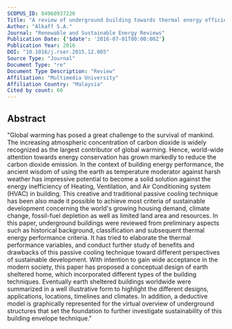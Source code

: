 ```yaml
---
SCOPUS_ID: 84960937220
Title: "A review of underground building towards thermal energy efficiency and sustainable development"
Author: "Alkaff S.A."
Journal: "Renewable and Sustainable Energy Reviews"
Publication Date: {'$date': '2016-07-01T00:00:00Z'}
Publication Year: 2016
DOI: "10.1016/j.rser.2015.12.085"
Source Type: "Journal"
Document Type: "re"
Document Type Description: "Review"
Affiliation: "Multimedia University"
Affiliation Country: "Malaysia"
Cited by count: 60
---
```


## Abstract
"Global warming has posed a great challenge to the survival of mankind. The increasing atmospheric concentration of carbon dioxide is widely recognized as the largest contributor of global warming. Hence, world-wide attention towards energy conservation has grown markedly to reduce the carbon dioxide emission. In the context of building energy performance, the ancient wisdom of using the earth as temperature moderator against harsh weather has impressive potential to become a solid solution against the energy inefficiency of Heating, Ventilation, and Air Conditioning system (HVAC) in building. This creative and traditional passive cooling technique has been also made it possible to achieve most criteria of sustainable development concerning the world's growing housing demand, climate change, fossil-fuel depletion as well as limited land area and resources. In this paper, underground buildings were reviewed from preliminary aspects such as historical background, classification and subsequent thermal energy performance criteria. It has tried to elaborate the thermal performance variables, and conduct further study of benefits and drawbacks of this passive cooling technique toward different perspectives of sustainable development. With intention to gain wide acceptance in the modern society, this paper has proposed a conceptual design of earth sheltered home, which incorporated different types of the building techniques. Eventually earth sheltered buildings worldwide were summarized in a well illustrative form to highlight the different designs, applications, locations, timelines and climates. In addition, a deductive model is graphically represented for the virtual overview of underground structures that set the foundation to further investigate sustainability of this building envelope technique."
